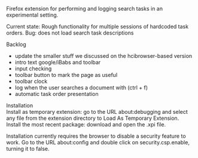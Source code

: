 Firefox extension for performing and logging search tasks in an experimental setting.

Current state: Rough functionality for multiple sessions of hardcoded task orders. Bug: does not load search task descriptions

Backlog  
* update the smaller stuff we discussed on the hcibrowser-based version
* intro text google/iBabs and toolbar  
* input checking  
* toolbar button to mark the page as useful  
* toolbar clock  
* log when the user searches a document with (ctrl + f)
* automatic task order presentation


Installation  
Install as temporary extension: go to the URL about:debugging and select any file from the extension directory to Load As Temporary Extension.  
Install the most recent package: download and open the .xpi file.

Installation currently requires the browser to disable a security feature to work. Go to the URL about:config and double click on security.csp.enable, turning it to false.